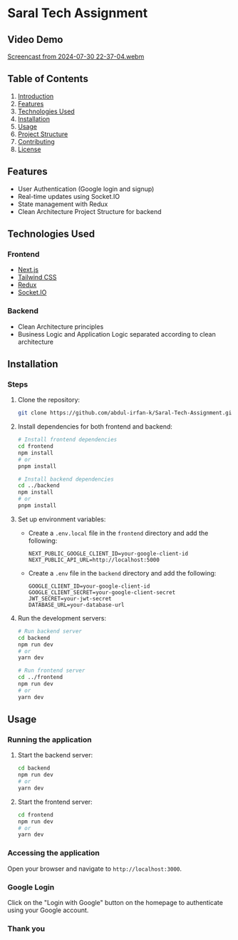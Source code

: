 # Saral Tech Assignment
## Video Demo
[Screencast from 2024-07-30 22-37-04.webm](https://github.com/user-attachments/assets/22cb8e5a-d9dd-48ee-a533-4bad65cb05d0)


## Table of Contents

1. [Introduction](#introduction)
2. [Features](#features)
3. [Technologies Used](#technologies-used)
4. [Installation](#installation)
5. [Usage](#usage)
6. [Project Structure](#project-structure)
7. [Contributing](#contributing)
8. [License](#license)

## Features

- User Authentication (Google login and signup)
- Real-time updates using Socket.IO
- State management with Redux
- Clean Architecture Project Structure for backend

## Technologies Used

### Frontend

- [Next.js](https://nextjs.org/)
- [Tailwind CSS](https://tailwindcss.com/)
- [Redux](https://redux.js.org/)
- [Socket.IO](https://socket.io/)

### Backend

- Clean Architecture principles
- Business Logic and Application Logic separated according to clean architecture

## Installation

### Steps

1. Clone the repository:

   ```bash
   git clone https://github.com/abdul-irfan-k/Saral-Tech-Assignment.git
   ```

2. Install dependencies for both frontend and backend:

   ```bash
   # Install frontend dependencies
   cd frontend
   npm install
   # or
   pnpm install

   # Install backend dependencies
   cd ../backend
   npm install
   # or
   pnpm install
   ```

3. Set up environment variables:

   - Create a `.env.local` file in the `frontend` directory and add the following:

     ```env
     NEXT_PUBLIC_GOOGLE_CLIENT_ID=your-google-client-id
     NEXT_PUBLIC_API_URL=http://localhost:5000
     ```

   - Create a `.env` file in the `backend` directory and add the following:

     ```env
     GOOGLE_CLIENT_ID=your-google-client-id
     GOOGLE_CLIENT_SECRET=your-google-client-secret
     JWT_SECRET=your-jwt-secret
     DATABASE_URL=your-database-url
     ```

4. Run the development servers:

   ```bash
   # Run backend server
   cd backend
   npm run dev
   # or
   yarn dev

   # Run frontend server
   cd ../frontend
   npm run dev
   # or
   yarn dev
   ```

## Usage

### Running the application

1. Start the backend server:

   ```bash
   cd backend
   npm run dev
   # or
   yarn dev
   ```

2. Start the frontend server:

   ```bash
   cd frontend
   npm run dev
   # or
   yarn dev
   ```

### Accessing the application

Open your browser and navigate to `http://localhost:3000`.

### Google Login

Click on the "Login with Google" button on the homepage to authenticate using your Google account.

### Thank you
